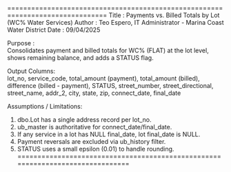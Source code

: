 ===============================================================================
 Title   : Payments vs. Billed Totals by Lot (WC% Water Services)
 Author  : Teo Espero, IT Administrator - Marina Coast Water District
 Date    : 09/04/2025

 Purpose :  
   Consolidates payment and billed totals for WC% (FLAT) at the lot level,
   shows remaining balance, and adds a STATUS flag.

 Output Columns:  
   lot_no, service_code,
   total_amount (payment), total_amount (billed),
   difference (billed - payment), STATUS,
   street_number, street_directional, street_name, addr_2, city, state, zip,
   connect_date, final_date

 Assumptions / Limitations:  
   1) dbo.Lot has a single address record per lot_no.
   2) ub_master is authoritative for connect_date/final_date.
   3) If any service in a lot has NULL final_date, lot final_date is NULL.
   4) Payment reversals are excluded via ub_history filter.
   5) STATUS uses a small epsilon (0.01) to handle rounding.
===============================================================================
